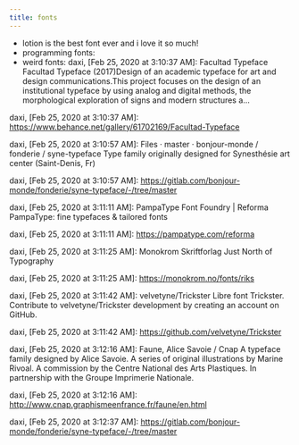 ```yaml
---
title: fonts
---
```


- lotion is the best font ever and i love it so much!
- programming fonts:
- weird fonts:
daxi, [Feb 25, 2020 at 3:10:37 AM]:
Facultad Typeface
Facultad Typeface (2017)Design of an academic typeface for art and design communications.This project focuses on the design of an institutional typeface by using analog and digital methods, the morphological exploration of signs and modern structures a…

daxi, [Feb 25, 2020 at 3:10:37 AM]:
https://www.behance.net/gallery/61702169/Facultad-Typeface

daxi, [Feb 25, 2020 at 3:10:57 AM]:
Files · master · bonjour-monde / fonderie / syne-typeface
Type family originally designed for Synesthésie art center (Saint-Denis, Fr)

daxi, [Feb 25, 2020 at 3:10:57 AM]:
https://gitlab.com/bonjour-monde/fonderie/syne-typeface/-/tree/master

daxi, [Feb 25, 2020 at 3:11:11 AM]:
PampaType Font Foundry | Reforma
PampaType: fine typefaces & tailored fonts

daxi, [Feb 25, 2020 at 3:11:11 AM]:
https://pampatype.com/reforma

daxi, [Feb 25, 2020 at 3:11:25 AM]:
Monokrom Skriftforlag
Just North of Typography

daxi, [Feb 25, 2020 at 3:11:25 AM]:
https://monokrom.no/fonts/riks

daxi, [Feb 25, 2020 at 3:11:42 AM]:
velvetyne/Trickster
Libre font Trickster. Contribute to velvetyne/Trickster development by creating an account on GitHub.

daxi, [Feb 25, 2020 at 3:11:42 AM]:
https://github.com/velvetyne/Trickster

daxi, [Feb 25, 2020 at 3:12:16 AM]:
Faune, Alice Savoie / Cnap
A typeface family designed by Alice Savoie. A series of original illustrations by Marine Rivoal. A commission by the Centre National des Arts Plastiques. In partnership with the Groupe Imprimerie Nationale.

daxi, [Feb 25, 2020 at 3:12:16 AM]:
http://www.cnap.graphismeenfrance.fr/faune/en.html

daxi, [Feb 25, 2020 at 3:12:37 AM]:
https://gitlab.com/bonjour-monde/fonderie/syne-typeface/-/tree/master
